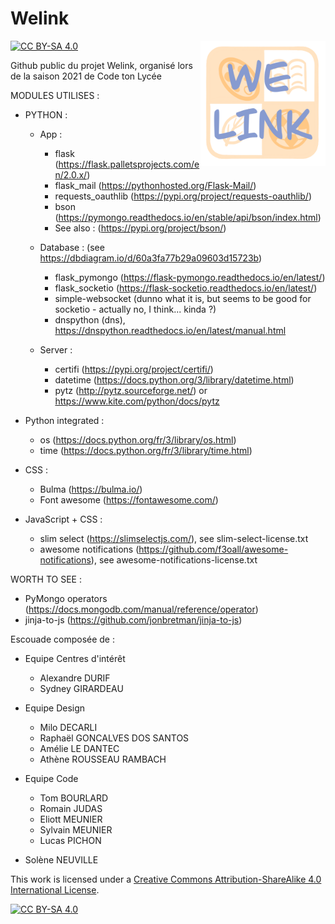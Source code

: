 # Welink
[![CC BY-SA 4.0][cc-by-sa-shield]][cc-by-sa]
<img src="https://github.com/sylvain-meunier/Welink/blob/master/static/logo.png" align="right" height="200" width="200">

Github public du projet Welink, organisé lors de la saison 2021 de Code ton Lycée

MODULES UTILISES :

* PYTHON :

    * App :
        * flask (https://flask.palletsprojects.com/en/2.0.x/)
        * flask_mail (https://pythonhosted.org/Flask-Mail/)
        * requests_oauthlib (https://pypi.org/project/requests-oauthlib/)
        * bson (https://pymongo.readthedocs.io/en/stable/api/bson/index.html)
        * See also : (https://pypi.org/project/bson/)

    * Database : (see https://dbdiagram.io/d/60a3fa77b29a09603d15723b) 
        * flask_pymongo (https://flask-pymongo.readthedocs.io/en/latest/)
        * flask_socketio (https://flask-socketio.readthedocs.io/en/latest/)
        * simple-websocket (dunno what it is, but seems to be good for socketio - actually no, I think... kinda ?)
        * dnspython (dns), https://dnspython.readthedocs.io/en/latest/manual.html

    * Server :
        * certifi (https://pypi.org/project/certifi/)
        * datetime (https://docs.python.org/3/library/datetime.html)
        * pytz (http://pytz.sourceforge.net/) or https://www.kite.com/python/docs/pytz

* Python integrated :
    * os (https://docs.python.org/fr/3/library/os.html)
    * time (https://docs.python.org/fr/3/library/time.html)

* CSS :
    * Bulma (https://bulma.io/)
    * Font awesome (https://fontawesome.com/)

* JavaScript + CSS :
    * slim select (https://slimselectjs.com/), see slim-select-license.txt
    * awesome notifications (https://github.com/f3oall/awesome-notifications), see awesome-notifications-license.txt 

WORTH TO SEE :
   * PyMongo operators (https://docs.mongodb.com/manual/reference/operator)
   * jinja-to-js (https://github.com/jonbretman/jinja-to-js)

Escouade composée de :
   * Equipe Centres d'intérêt
      * Alexandre DURIF
      * Sydney GIRARDEAU

   * Equipe Design
      * Milo DECARLI
      * Raphaël GONCALVES DOS SANTOS
      * Amélie LE DANTEC
      * Athène ROUSSEAU RAMBACH

   * Equipe Code
      * Tom BOURLARD
      * Romain JUDAS
      * Eliott MEUNIER
      * Sylvain MEUNIER
      * Lucas PICHON

   * Solène NEUVILLE

This work is licensed under a
[Creative Commons Attribution-ShareAlike 4.0 International License][cc-by-sa].

[![CC BY-SA 4.0][cc-by-sa-image]][cc-by-sa]

[cc-by-sa]: http://creativecommons.org/licenses/by-sa/4.0/
[cc-by-sa-image]: https://licensebuttons.net/l/by-sa/4.0/88x31.png
[cc-by-sa-shield]: https://img.shields.io/badge/License-CC%20BY--SA%204.0-lightgrey.svg
